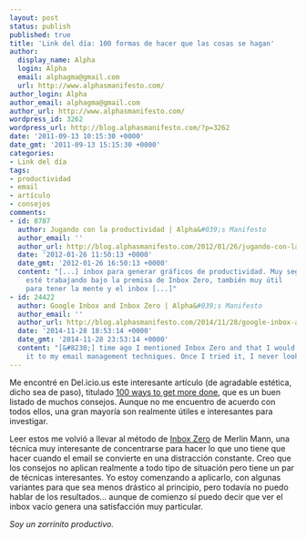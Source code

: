 ```yaml
---
layout: post
status: publish
published: true
title: 'Link del día: 100 formas de hacer que las cosas se hagan'
author:
  display_name: Alpha
  login: Alpha
  email: alphagma@gmail.com
  url: http://www.alphasmanifesto.com/
author_login: Alpha
author_email: alphagma@gmail.com
author_url: http://www.alphasmanifesto.com/
wordpress_id: 3262
wordpress_url: http://blog.alphasmanifesto.com/?p=3262
date: '2011-09-13 10:15:30 +0000'
date_gmt: '2011-09-13 15:15:30 +0000'
categories:
- Link del día
tags:
- productividad
- email
- artículo
- consejos
comments:
- id: 8787
  author: Jugando con la productividad | Alpha&#039;s Manifesto
  author_email: ''
  author_url: http://blog.alphasmanifesto.com/2012/01/26/jugando-con-la-productividad/
  date: '2012-01-26 11:50:13 +0000'
  date_gmt: '2012-01-26 16:50:13 +0000'
  content: "[...] inbox para generar gráficos de productividad. Muy seguramente
    esté trabajando bajo la premisa de Inbox Zero, también muy útil
    para tener la mente y el inbox [...]"
- id: 24422
  author: Google Inbox and Inbox Zero | Alpha&#039;s Manifesto
  author_email: ''
  author_url: http://blog.alphasmanifesto.com/2014/11/28/google-inbox-and-inbox-zero/
  date: '2014-11-28 18:53:14 +0000'
  date_gmt: '2014-11-28 23:53:14 +0000'
  content: "[&#8230;] time ago I mentioned Inbox Zero and that I would try applying
    it to my email management techniques. Once I tried it, I never looked [&#8230;]"
---
```


Me encontré en Del.icio.us este interesante artículo (de agradable estética, dicho sea de paso), titulado <a href="http://regardingwork.com/2011/09/01/100-ways-to-get-more-done/">100 ways to get more done</a>, que es un buen listado de muchos consejos. Aunque no me encuentro de acuerdo con todos ellos, una gran mayoría son realmente útiles e interesantes para investigar.

Leer estos me volvió a llevar al método de <a href="http://inboxzero.com/">Inbox Zero</a> de Merlin Mann, una técnica muy interesante de concentrarse para hacer lo que uno tiene que hacer cuando el email se convierte en una distracción constante. Creo que los consejos no aplican realmente a todo tipo de situación pero tiene un par de técnicas interesantes. Yo estoy comenzando a aplicarlo, con algunas variantes para que sea menos drástico al principio, pero todavía no puedo hablar de los resultados... aunque de comienzo sí puedo decir que ver el inbox vacío genera una satisfacción muy particular.

_Soy un zorrinito productivo._
